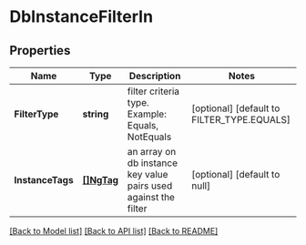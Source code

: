 # DbInstanceFilterIn

## Properties
Name | Type | Description | Notes
------------ | ------------- | ------------- | -------------
**FilterType** | **string** | filter criteria type. Example: Equals, NotEquals | [optional] [default to FILTER_TYPE.EQUALS]
**InstanceTags** | [**[]NgTag**](NGTag.md) | an array on db instance key value pairs used against the filter | [optional] [default to null]

[[Back to Model list]](../README.md#documentation-for-models) [[Back to API list]](../README.md#documentation-for-api-endpoints) [[Back to README]](../README.md)

